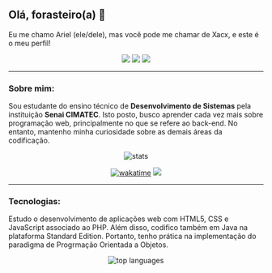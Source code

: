 ## Olá, forasteiro(a) 👋

Eu me chamo Ariel (ele/dele), mas você pode me chamar de Xacx, e este é o meu perfil!


<section align="center">
  
  [![](https://img.shields.io/badge/LinkedIn-0077B5?style=for-the-badge&logo=linkedin&logoColor=white)](https://www.linkedin.com/in/arielos/)
  [![](https://img.shields.io/badge/Instagram-E4405F?style=for-the-badge&logo=instagram&logoColor=white)](https://www.instagram.com/ariel.php/)
  [![](https://img.shields.io/badge/Gmail-D14836?style=for-the-badge&logo=gmail&logoColor=white)](malito:misterxacx@gmail.com/)

</section>
<hr/>

### Sobre mim:

Sou estudante do ensino técnico de **Desenvolvimento de Sistemas** pela instituição **Senai CIMATEC**. Isto posto, busco aprender cada vez mais sobre programação web, principalmente no que se refere ao back-end. No entanto, mantenho minha curiosidade sobre as demais áreas da codificação.

<section align="center">
  
  <img src="https://github-readme-stats-lotssc6xt-mrxacx.vercel.app/api?username=MrXacx&count_private=true&theme=github_dark&show_icons=true&card_width=500px" alt="stats"/>
  
  [![wakatime](https://wakatime.com/badge/user/8181462c-33ca-417c-b417-e23269b1d1b1.svg)](https://wakatime.com/@8181462c-33ca-417c-b417-e23269b1d1b1)
  ![](https://www.codewars.com/users/MrXacx/badges/micro)

</section>
<hr/>


### Tecnologias:

Estudo o desenvolvimento de aplicações web com HTML5, CSS e JavaScript associado ao PHP. Além disso, codifico também em Java na plataforma Standard Edition. Portanto, tenho prática na implementação do paradigma de Progrmação Orientada a Objetos.

<section align="center">
  <img src="https://github-readme-stats-lotssc6xt-mrxacx.vercel.app//api/top-langs/?username=MrXacx&count_private=true&theme=github_dark&layout=compact&langs_count=9&card_width=500px" alt="top languages"/>
</section>
